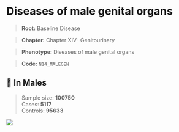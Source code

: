 # Diseases of male genital organs

> **Root:** Baseline Disease  

> **Chapter:** Chapter XIV- Genitourinary  

> **Phenotype:** Diseases of male genital organs  

> **Code:** `N14_MALEGEN`

## 👨 In Males  
> Sample size: **100750**  
> Cases: **5117**  
> Controls: **95633**
<img src="/Disease/Figures/ALL/Baseline/N14_MALEGEN.png"/>
<CsvTable src="/Disease/Data/ALL/Baseline/LG_N14_MALEGEN.csv" label="🔍 View full results" />
